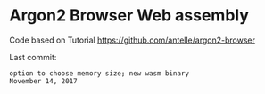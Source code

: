 # Argon2 Browser Web assembly
 
Code based on Tutorial https://github.com/antelle/argon2-browser

Last commit: 

```
option to choose memory size; new wasm binary
November 14, 2017
```